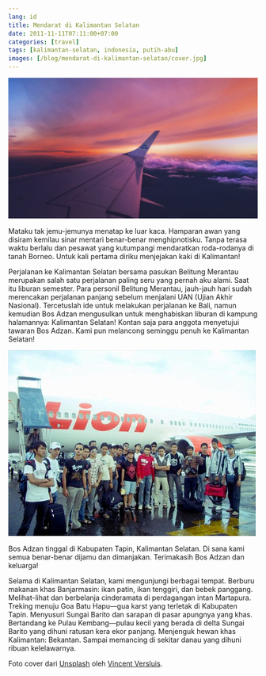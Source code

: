 ```yaml
---
lang: id
title: Mendarat di Kalimantan Selatan
date: 2011-11-11T07:11:00+07:00
categories: [travel]
tags: [kalimantan-selatan, indonesia, putih-abu]
images: [/blog/mendarat-di-kalimantan-selatan/cover.jpg]
---
```

![Mendarat di Kalimantan Selatan](cover.jpg)

Mataku tak jemu-jemunya menatap ke luar kaca. Hamparan awan yang disiram kemilau sinar mentari benar-benar menghipnotisku. Tanpa terasa waktu berlalu dan pesawat yang kutumpangi mendaratkan roda-rodanya di tanah Borneo. Untuk kali pertama diriku menjejakan kaki di Kalimantan!

Perjalanan ke Kalimantan Selatan bersama pasukan Belitung Merantau merupakan salah satu perjalanan paling seru yang pernah aku alami. Saat itu liburan semester. Para personil Belitung Merantau, jauh-jauh hari sudah merencakan perjalanan panjang sebelum menjalani UAN (Ujian Akhir Nasional). Tercetuslah ide untuk melakukan perjalanan ke Bali, namun kemudian Bos Adzan mengusulkan untuk menghabiskan liburan di kampung halamannya: Kalimantan Selatan! Kontan saja para anggota menyetujui tawaran Bos Adzan. Kami pun melancong seminggu penuh ke Kalimantan Selatan!

![Mendarat di Kalimantan Selatan.](01-landing-di-kalimantan-selatan.jpg)

Bos Adzan tinggal di Kabupaten Tapin, Kalimantan Selatan. Di sana kami semua benar-benar dijamu dan dimanjakan. Terimakasih Bos Adzan dan keluarga!

Selama di Kalimantan Selatan, kami mengunjungi berbagai tempat. Berburu makanan khas Banjarmasin: ikan patin, ikan tenggiri, dan bebek panggang. Melihat-lihat dan berbelanja cinderamata di perdagangan intan Martapura. Treking menuju Goa Batu Hapu—gua karst yang terletak di Kabupaten Tapin. Menyusuri Sungai Barito dan sarapan di pasar apungnya yang khas. Bertandang ke Pulau Kembang—pulau kecil yang berada di delta Sungai Barito yang dihuni ratusan kera ekor panjang. Menjenguk hewan khas Kalimantan: Bekantan. Sampai memancing di sekitar danau yang dihuni ribuan kelelawarnya.

Foto cover dari [Unsplash](https://unsplash.com/photos/1tvEABhy8io) oleh [Vincent Versluis](https://unsplash.com/@studiovers).

